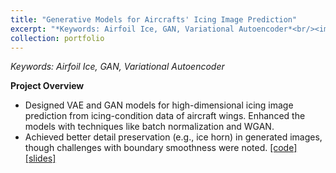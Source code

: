 ```yaml
---
title: "Generative Models for Aircrafts' Icing Image Prediction"
excerpt: "*Keywords: Airfoil Ice, GAN, Variational Autoencoder*<br/><img src='/images/IMG_3095.png' width='250'>"
collection: portfolio
---
```


*Keywords: Airfoil Ice, GAN, Variational Autoencoder*

**Project Overview**

- Designed VAE and GAN models for high-dimensional icing image prediction from icing-condition data of aircraft wings. Enhanced the models with techniques like batch normalization and WGAN.
- Achieved better detail preservation (e.g., ice horn) in generated images, though challenges with boundary smoothness were noted.
[[code]](https://li-yunai.github.io//portfolio/portfolio-1/)
[[slides]](https://li-yunai.github.io//portfolio/portfolio-1/)

